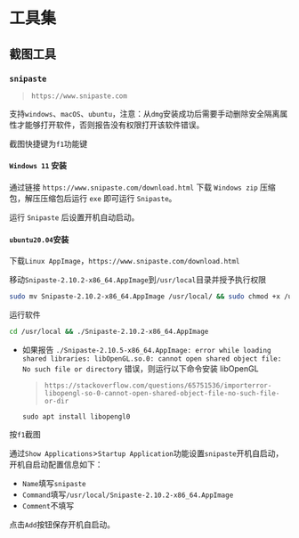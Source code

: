# 工具集



## 截图工具

### `snipaste`

>`https://www.snipaste.com`

支持`windows`、`macOS`、`ubuntu`，注意：从`dmg`安装成功后需要手动删除安全隔离属性才能够打开软件，否则报告没有权限打开该软件错误。

截图快捷键为`f1`功能键



#### `Windows 11` 安装

通过链接 `https://www.snipaste.com/download.html` 下载 `Windows zip` 压缩包，解压压缩包后运行 `exe` 即可运行 `Snipaste`。

运行 `Snipaste` 后设置开机自动启动。



#### `ubuntu20.04`安装

下载`Linux AppImage`，`https://www.snipaste.com/download.html`

移动`Snipaste-2.10.2-x86_64.AppImage`到`/usr/local`目录并授予执行权限

```bash
sudo mv Snipaste-2.10.2-x86_64.AppImage /usr/local/ && sudo chmod +x /usr/local/Snipaste-2.10.2-x86_64.AppImage
```

运行软件

```bash
cd /usr/local && ./Snipaste-2.10.2-x86_64.AppImage
```

- 如果报告 `./Snipaste-2.10.5-x86_64.AppImage: error while loading shared libraries: libOpenGL.so.0: cannot open shared object file: No such file or directory` 错误，则运行以下命令安装 libOpenGL

  >`https://stackoverflow.com/questions/65751536/importerror-libopengl-so-0-cannot-open-shared-object-file-no-such-file-or-dir`

  ```
  sudo apt install libopengl0
  ```

按`f1`截图

通过`Show Applications`>`Startup Application`功能设置`snipaste`开机自启动，开机自启动配置信息如下：

- `Name`填写`snipaste`
- `Command`填写`/usr/local/Snipaste-2.10.2-x86_64.AppImage`
- `Comment`不填写

点击`Add`按钮保存开机自启动。

